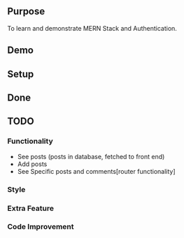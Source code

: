 ## Purpose

To learn and demonstrate MERN Stack and Authentication.

## Demo

## Setup

## Done

## TODO

### Functionality

- See posts (posts in database, fetched to front end)
- Add posts
- See Specific posts and comments[router functionality]

### Style

### Extra Feature

### Code Improvement
